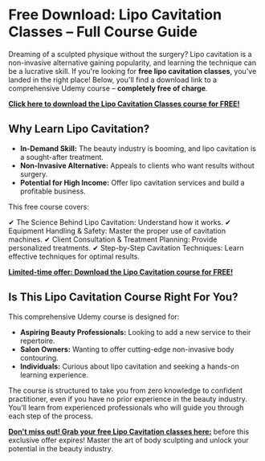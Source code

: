 # Free Download: Lipo Cavitation Classes – Full Course Guide

Dreaming of a sculpted physique without the surgery? Lipo cavitation is a non-invasive alternative gaining popularity, and learning the technique can be a lucrative skill. If you're looking for **free lipo cavitation classes**, you've landed in the right place! Below, you'll find a download link to a comprehensive Udemy course – **completely free of charge**.

[**Click here to download the Lipo Cavitation Classes course for FREE!**](https://udemywork.com/lipo-cavitation-classes)

## Why Learn Lipo Cavitation?

*   **In-Demand Skill:** The beauty industry is booming, and lipo cavitation is a sought-after treatment.
*   **Non-Invasive Alternative:** Appeals to clients who want results without surgery.
*   **Potential for High Income:** Offer lipo cavitation services and build a profitable business.

This free course covers:

✔ The Science Behind Lipo Cavitation: Understand how it works.
✔ Equipment Handling & Safety: Master the proper use of cavitation machines.
✔ Client Consultation & Treatment Planning: Provide personalized treatments.
✔ Step-by-Step Cavitation Techniques: Learn effective techniques for optimal results.

[**Limited-time offer: Download the Lipo Cavitation course for FREE!**](https://udemywork.com/lipo-cavitation-classes)

## Is This Lipo Cavitation Course Right For You?

This comprehensive Udemy course is designed for:

*   **Aspiring Beauty Professionals:** Looking to add a new service to their repertoire.
*   **Salon Owners:** Wanting to offer cutting-edge non-invasive body contouring.
*   **Individuals:** Curious about lipo cavitation and seeking a hands-on learning experience.

The course is structured to take you from zero knowledge to confident practitioner, even if you have no prior experience in the beauty industry. You’ll learn from experienced professionals who will guide you through each step of the process.

[**Don't miss out! Grab your free Lipo Cavitation classes here:**](https://udemywork.com/lipo-cavitation-classes) before this exclusive offer expires! Master the art of body sculpting and unlock your potential in the beauty industry.
